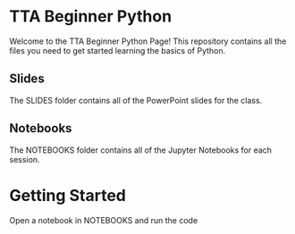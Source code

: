 # TTA Beginner Python

Welcome to the TTA Beginner Python Page! This repository contains all the files you need to get started learning the basics of Python.

## Slides
The SLIDES folder contains all of the PowerPoint slides for the class.

## Notebooks
The NOTEBOOKS folder contains all of the Jupyter Notebooks for each session.

# Getting Started
Open a notebook in NOTEBOOKS and run the code
